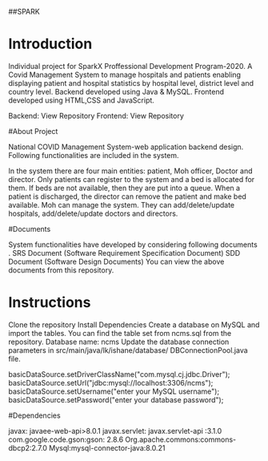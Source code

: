 ##SPARK

 # Introduction
 
Individual project for SparkX Proffessional Development Program-2020. A Covid Management System to manage hospitals and patients enabling displaying patient and hospital statistics by hospital level, district level and country level. 
Backend developed using Java & MySQL.
Frontend developed using HTML,CSS and JavaScript.

Backend:   View Repository
Frontend:  View Repository


#About Project

National COVID Management System-web application backend design. Following functionalities are included in the system.

In the system there are four main entities: patient, Moh officer, Doctor and director.
Only patients can register to the system and a bed is allocated for them. If beds are not available, then they are put into a queue.
When a patient is discharged, the director can remove the patient and make bed available.
Moh can manage the system. They can add/delete/update hospitals, add/delete/update doctors and directors.


#Documents 

System functionalities have developed by considering following documents .
SRS Document (Software Requirement Specification Document)
SDD Document (Software Design Documents)
You can view the above documents from this repository.

# Instructions

Clone the repository
Install Dependencies
Create a database on MySQL and import the tables. You can find the table set from ncms.sql from the repository.
Database name: ncms
Update the database connection parameters in src/main/java/lk/ishane/database/  DBConnectionPool.java file.

basicDataSource.setDriverClassName("com.mysql.cj.jdbc.Driver");    
basicDataSource.setUrl("jdbc:mysql://localhost:3306/ncms");         
basicDataSource.setUsername("enter your MySQL username");                            
basicDataSource.setPassword("enter your database password");    


#Dependencies     

javax: javaee-web-api>8.0.1
javax.servlet:  javax.servlet-api :3.1.0         
com.google.code.gson:gson:  2.8.6
Org.apache.commons:commons-dbcp2:2.7.0
Mysql:mysql-connector-java:8.0.21



